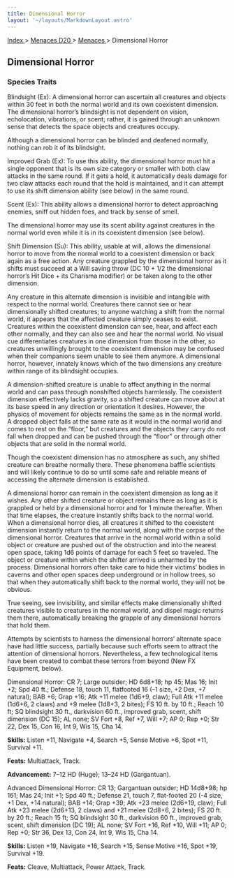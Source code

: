 ```yaml
---
title: Dimensional Horror
layout: '~/layouts/MarkdownLayout.astro'
---
```


[ Index ](/) > [ Menaces D20 ](/menaces.d20) > [ Menaces ](/menaces.d20/menaces) > Dimensional Horror

##  Dimensional Horror

###  Species Traits

Blindsight (Ex): A dimensional horror can ascertain all creatures and objects
within 30 feet in both the normal world and its own coexistent dimension. The
dimensional horror’s blindsight is not dependent on vision, echolocation,
vibrations, or scent; rather, it is gained through an unknown sense that
detects the space objects and creatures occupy.

Although a dimensional horror can be blinded and deafened normally, nothing
can rob it of its blindsight.

Improved Grab (Ex): To use this ability, the dimensional horror must hit a
single opponent that is its own size category or smaller with both claw
attacks in the same round. If it gets a hold, it automatically deals damage
for two claw attacks each round that the hold is maintained, and it can
attempt to use its shift dimension ability (see below) in the same round.

Scent (Ex): This ability allows a dimensional horror to detect approaching
enemies, sniff out hidden foes, and track by sense of smell.

The dimensional horror may use its scent ability against creatures in the
normal world even while it is in its coexistent dimension (see below).

Shift Dimension (Su): This ability, usable at will, allows the dimensional
horror to move from the normal world to a coexistent dimension or back again
as a free action. Any creature grappled by the dimensional horror as it shifts
must succeed at a Will saving throw (DC 10 + 1/2 the dimensional horror’s Hit
Dice + its Charisma modifier) or be taken along to the other dimension.

Any creature in this alternate dimension is invisible and intangible with
respect to the normal world. Creatures there cannot see or hear dimensionally
shifted creatures; to anyone watching a shift from the normal world, it
appears that the affected creature simply ceases to exist. Creatures within
the coexistent dimension can see, hear, and affect each other normally, and
they can also see and hear the normal world. No visual cue differentiates
creatures in one dimension from those in the other, so creatures unwillingly
brought to the coexistent dimension may be confused when their companions seem
unable to see them anymore. A dimensional horror, however, innately knows
which of the two dimensions any creature within range of its blindsight
occupies.

A dimension-shifted creature is unable to affect anything in the normal world
and can pass through nonshifted objects harmlessly. The coexistent dimension
effectively lacks gravity, so a shifted creature can move about at its base
speed in any direction or orientation it desires. However, the physics of
movement for objects remains the same as in the normal world. A dropped object
falls at the same rate as it would in the normal world and comes to rest on
the “floor,” but creatures and the objects they carry do not fall when dropped
and can be pushed through the “floor” or through other objects that are solid
in the normal world.

Though the coexistent dimension has no atmosphere as such, any shifted
creature can breathe normally there. These phenomena baffle scientists and
will likely continue to do so until some safe and reliable means of accessing
the alternate dimension is established.

A dimensional horror can remain in the coexistent dimension as long as it
wishes. Any other shifted creature or object remains there as long as it is
grappled or held by a dimensional horror and for 1 minute thereafter. When
that time elapses, the creature instantly shifts back to the normal world.
When a dimensional horror dies, all creatures it shifted to the coexistent
dimension instantly return to the normal world, along with the corpse of the
dimensional horror. Creatures that arrive in the normal world within a solid
object or creature are pushed out of the obstruction and into the nearest open
space, taking 1d6 points of damage for each 5 feet so traveled. The object or
creature within which the shifter arrived is unharmed by the process.
Dimensional horrors often take care to hide their victims’ bodies in caverns
and other open spaces deep underground or in hollow trees, so that when they
automatically shift back to the normal world, they will not be obvious.

True seeing, see invisibility, and similar effects make dimensionally shifted
creatures visible to creatures in the normal world, and dispel magic returns
them there, automatically breaking the grapple of any dimensional horrors that
hold them.

Attempts by scientists to harness the dimensional horrors’ alternate space
have had little success, partially because such efforts seem to attract the
attention of dimensional horrors. Nevertheless, a few technological items have
been created to combat these terrors from beyond (New FX Equipment, below).

Dimensional Horror: CR 7; Large outsider; HD 6d8+18; hp 45; Mas 16; Init +2;
Spd 40 ft.; Defense 18, touch 11, flatfooted 16 (–1 size, +2 Dex, +7 natural);
BAB +6; Grap +16; Atk +11 melee (1d6+9, claw); Full Atk +11 melee (1d6+6, 2
claws) and +9 melee (1d8+3, 2 bites); FS 10 ft. by 10 ft.; Reach 10 ft; SQ
blindsight 30 ft., darkvision 60 ft., improved grab, scent, shift dimension
(DC 15); AL none; SV Fort +8, Ref +7, Will +7; AP 0; Rep +0; Str 22, Dex 15,
Con 16, Int 9, Wis 15, Cha 14.

**Skills:** Listen +11, Navigate +4, Search +5, Sense Motive +6, Spot +11,
Survival +11.

**Feats:** Multiattack, Track.

**Advancement:** 7–12 HD (Huge); 13–24 HD (Gargantuan).

Advanced Dimensional Horror: CR 13; Gargantuan outsider; HD 14d8+98; hp 161;
Mas 24; Init +1; Spd 40 ft.; Defense 21, touch 7, flat-footed 20 (-4 size, +1
Dex, +14 natural); BAB +14; Grap +39; Atk +23 melee (2d6+19, claw); Full Atk
+23 melee (2d6+13, 2 claws) and +21 melee (2d8+6, 2 bites); FS 20 ft. by 20
ft.; Reach 15 ft; SQ blindsight 30 ft., darkvision 60 ft., improved grab,
scent, shift dimension (DC 19); AL none; SV Fort +16, Ref +10, Will +11; AP 0;
Rep +0; Str 36, Dex 13, Con 24, Int 9, Wis 15, Cha 14.

**Skills:** Listen +19, Navigate +16, Search +15, Sense Motive +16, Spot +19,
Survival +19.

**Feats:** Cleave, Multiattack, Power Attack, Track.

